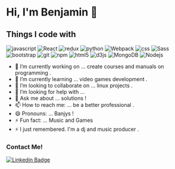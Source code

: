 # Hi, I'm Benjamin  👋

<h2>Things I code with</h2>
<p>
  <img alt="javascript" src="https://img.shields.io/badge/-JavaScript-black?style=flat-square&logo=javascript" />
  <img alt="React" src="https://img.shields.io/badge/-React-45b8d8?style=flat-square&logo=react&logoColor=white" />
  <img alt="redux" src="https://img.shields.io/badge/-Redux-764ABC?style=flat-square&logo=redux&logoColor=white" />
  <img alt="python" src="https://img.shields.io/badge/-Python-black?style=flat-square&logo=Python" />
  <img alt="Webpack" src="https://img.shields.io/badge/-Webpack-8DD6F9?style=flat-square&logo=webpack&logoColor=white" /> 
  <img alt="css" src="https://img.shields.io/badge/-CSS3-1572B6?style=flat-square&logo=css3" />
  <img alt="Sass" src="https://img.shields.io/badge/-Sass-CC6699?style=flat-square&logo=sass&logoColor=white" />
  <img alt="bootstrap" src="https://img.shields.io/badge/-Bootstrap-563D7C?style=flat-square&logo=bootstrap" />
  <img alt="git" src="https://img.shields.io/badge/-Git-F05032?style=flat-square&logo=git&logoColor=white" />
  <img alt="npm" src="https://img.shields.io/badge/-NPM-CB3837?style=flat-square&logo=npm&logoColor=white" />
  <img alt="html5" src="https://img.shields.io/badge/-HTML5-E34F26?style=flat-square&logo=html5&logoColor=white" />
  <img alt="d3js" src="https://img.shields.io/badge/-D3.js-F9A03C?style=flat-square&logo=d3.js&logoColor=white" />
  <img alt="MongoDB" src="https://img.shields.io/badge/-MongoDB-13aa52?style=flat-square&logo=mongodb&logoColor=white" />
  <img alt="Nodejs" src="https://img.shields.io/badge/-Nodejs-43853d?style=flat-square&logo=Node.js&logoColor=white" />
</p>



  
  
- 🔭 I’m currently working on ... create courses and manuals on programming .
- 🌱 I’m currently learning ... video games development .
- 👯 I’m looking to collaborate on ... linux projects .
- 🤔 I’m looking for help with ...
- 💬 Ask me about ... solutions !
- 📫 How to reach me: ... be a better professional .
- 😄 Pronouns: ... Banjys !
- ⚡ Fun fact: ... Music and Games 
- ⚡ I just remembered. I'm a dj and music producer .


<h3>Contact Me!</h3>

[![Linkedin Badge](https://img.shields.io/badge/-benjaminbaigorria-blue?style=flat-square&logo=Linkedin&logoColor=white&link=https://www.linkedin.com/in/benjaminisraelbaigorria/)](https://www.linkedin.com/in/benjaminisraelbaigorria/)
  <img alt="" src="" />
  <img alt="" src="" />
  <img alt="" src="" />
  <img alt="" src="" />
  
  
  

<!--
**BenjaminDestefanis/BenjaminDestefanis** is a ✨ _special_ ✨ repository because its `README.md` (this file) appears on your GitHub profile.

Here are some ideas to get you started:

- 🔭 I’m currently working on ...
- 🌱 I’m currently learning ...
- 👯 I’m looking to collaborate on ...a
- 🤔 I’m looking for help with ...
- 💬 Ask me about ...
- 📫 How to reach me: ...
- 😄 Pronouns: ...
- ⚡ Fun fact: ...
-->
